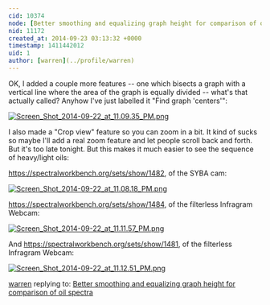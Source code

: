 ```yaml
---
cid: 10374
node: [Better smoothing and equalizing graph height for comparison of oil spectra](../notes/warren/09-23-2014/better-smoothing-and-equalizing-graph-height-for-comparison-of-oil-spectra)
nid: 11172
created_at: 2014-09-23 03:13:32 +0000
timestamp: 1411442012
uid: 1
author: [warren](../profile/warren)
---
```


OK, I added a couple more features -- one which bisects a graph with a vertical line where the area of the graph is equally divided -- what's that actually called? Anyhow I've just labelled it "Find graph 'centers'":

[![Screen_Shot_2014-09-22_at_11.09.35_PM.png](https://i.publiclab.org/system/images/photos/000/006/963/medium/Screen_Shot_2014-09-22_at_11.09.35_PM.png)](https://i.publiclab.org/system/images/photos/000/006/963/original/Screen_Shot_2014-09-22_at_11.09.35_PM.png)

I also made a "Crop view" feature so you can zoom in a bit. It kind of sucks so maybe I'll add a real zoom feature and let people scroll back and forth. But it's too late tonight. But this makes it much easier to see the sequence of heavy/light oils: 

https://spectralworkbench.org/sets/show/1482, of the SYBA cam:

[![Screen_Shot_2014-09-22_at_11.08.18_PM.png](https://i.publiclab.org/system/images/photos/000/006/964/large/Screen_Shot_2014-09-22_at_11.08.18_PM.png)](https://i.publiclab.org/system/images/photos/000/006/964/original/Screen_Shot_2014-09-22_at_11.08.18_PM.png)

https://spectralworkbench.org/sets/show/1484, of the filterless Infragram Webcam:

[![Screen_Shot_2014-09-22_at_11.11.57_PM.png](https://i.publiclab.org/system/images/photos/000/006/965/large/Screen_Shot_2014-09-22_at_11.11.57_PM.png)](https://i.publiclab.org/system/images/photos/000/006/965/original/Screen_Shot_2014-09-22_at_11.11.57_PM.png)

And https://spectralworkbench.org/sets/show/1481, of the filterless Infragram Webcam:

[![Screen_Shot_2014-09-22_at_11.12.51_PM.png](https://i.publiclab.org/system/images/photos/000/006/967/large/Screen_Shot_2014-09-22_at_11.12.51_PM.png)](https://i.publiclab.org/system/images/photos/000/006/967/original/Screen_Shot_2014-09-22_at_11.12.51_PM.png)


[warren](../profile/warren) replying to: [Better smoothing and equalizing graph height for comparison of oil spectra](../notes/warren/09-23-2014/better-smoothing-and-equalizing-graph-height-for-comparison-of-oil-spectra)

